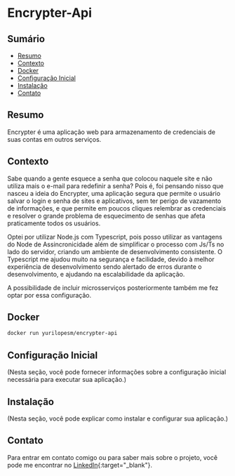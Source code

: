 # Encrypter-Api

## Sumário

- [Resumo](#resumo)
- [Contexto](#contexto)
- [Docker](#docker)
- [Configuração Inicial](#configuração-inicial)
- [Instalação](#instalação)
- [Contato](#contato)

## Resumo

Encrypter é uma aplicação web para armazenamento de credenciais de suas contas em outros serviços.

## Contexto

Sabe quando a gente esquece a senha que colocou naquele site e não utiliza mais o e-mail para redefinir a senha? Pois é, foi pensando nisso que nasceu a ideia do Encrypter, uma aplicação segura que permite o usuário salvar o login e senha de sites e aplicativos, sem ter perigo de vazamento de informações, e que permite em poucos cliques relembrar as credenciais e resolver o grande problema de esquecimento de senhas que afeta praticamente todos os usuários.

Optei por utilizar Node.js com Typescript, pois posso utilizar as vantagens do Node de Assincronicidade além de simplificar o processo com Js/Ts no lado do servidor, criando um ambiente de desenvolvimento consistente. O Typescript me ajudou muito na segurança e facilidade, devido à melhor experiência de desenvolvimento sendo alertado de erros durante o desenvolvimento, e ajudando na escalabilidade da aplicação.

A possibilidade de incluir microsserviços posteriormente também me fez optar por essa configuração.

## Docker

```bash
docker run yurilopesm/encrypter-api
```

## Configuração Inicial

(Nesta seção, você pode fornecer informações sobre a configuração inicial necessária para executar sua aplicação.)

## Instalação

(Nesta seção, você pode explicar como instalar e configurar sua aplicação.)

## Contato

Para entrar em contato comigo ou para saber mais sobre o projeto, você pode me encontrar no [LinkedIn](https://www.linkedin.com/seu-nome-aqui){:target="_blank"}.
